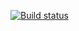[![Build status](https://ci.appveyor.com/api/projects/status/myllnvsqr2sjdtms?svg=true)](https://ci.appveyor.com/project/yapparovalili/2-1-web-interface-testing)